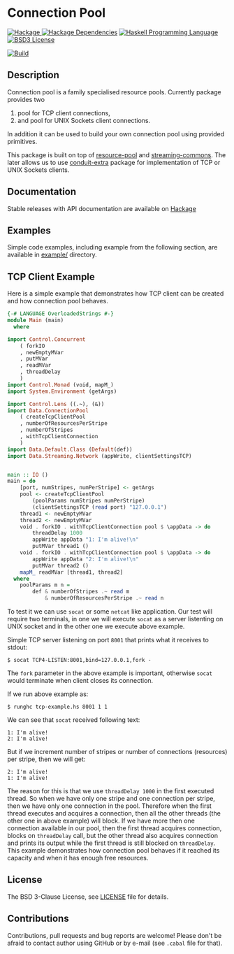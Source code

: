 Connection Pool
===============

[![Hackage](http://img.shields.io/hackage/v/connection-pool.svg)
][Hackage: connection-pool]
[![Hackage Dependencies](https://img.shields.io/hackage-deps/v/connection-pool.svg)](http://packdeps.haskellers.com/reverse/connection-pool)
[![Haskell Programming Language](https://img.shields.io/badge/language-Haskell-blue.svg)][Haskell.org]
[![BSD3 License](http://img.shields.io/badge/license-BSD3-brightgreen.svg)][tl;dr Legal: BSD3]

[![Build](https://travis-ci.org/trskop/connection-pool.svg)](https://travis-ci.org/trskop/connection-pool)


Description
-----------

Connection pool is a family specialised resource pools. Currently package
provides two

1. pool for TCP client connections,
2. and pool for UNIX Sockets client connections.

In addition it can be used to build your own connection pool using provided primitives.

This package is built on top of [resource-pool][Hackage: resource-pool] and
[streaming-commons][Hackage: streaming-commons]. The later allows us to use
[conduit-extra][Hackage: conduit-extra] package for implementation of TCP or
UNIX Sockets clients.


Documentation
-------------

Stable releases with API documentation are available on
[Hackage][Hackage: connection-pool]


Examples
--------

Simple code examples, including example from the following section, are
available in [example/](example/) directory.


TCP Client Example
------------------

Here is a simple example that demonstrates how TCP client can be created and
how connection pool behaves.

```haskell
{-# LANGUAGE OverloadedStrings #-}
module Main (main)
  where

import Control.Concurrent
    ( forkIO
    , newEmptyMVar
    , putMVar
    , readMVar
    , threadDelay
    )
import Control.Monad (void, mapM_)
import System.Environment (getArgs)

import Control.Lens ((.~), (&))
import Data.ConnectionPool
    ( createTcpClientPool
    , numberOfResourcesPerStripe
    , numberOfStripes
    , withTcpClientConnection
    )
import Data.Default.Class (Default(def))
import Data.Streaming.Network (appWrite, clientSettingsTCP)


main :: IO ()
main = do
    [port, numStripes, numPerStripe] <- getArgs
    pool <- createTcpClientPool
        (poolParams numStripes numPerStripe)
        (clientSettingsTCP (read port) "127.0.0.1")
    thread1 <- newEmptyMVar
    thread2 <- newEmptyMVar
    void . forkIO . withTcpClientConnection pool $ \appData -> do
        threadDelay 1000
        appWrite appData "1: I'm alive!\n"
        putMVar thread1 ()
    void . forkIO . withTcpClientConnection pool $ \appData -> do
        appWrite appData "2: I'm alive!\n"
        putMVar thread2 ()
    mapM_ readMVar [thread1, thread2]
  where
    poolParams m n =
        def & numberOfStripes .~ read m
            & numberOfResourcesPerStripe .~ read n
```

To test it we can use `socat` or some `netcat` like application. Our test will
require two terminals, in one we will execute `socat` as a server listenting on
UNIX socket and in the other one we execute above example.

Simple TCP server listening on port `8001` that prints what it receives to
stdout:

    $ socat TCP4-LISTEN:8001,bind=127.0.0.1,fork -

The `fork` parameter in the above example is important, otherwise `socat` would
terminate when client closes its connection.

If we run above example as:

    $ runghc tcp-example.hs 8001 1 1

We can see that `socat` received following text:

    1: I'm alive!
    2: I'm alive!

But if we increment number of stripes or number of connections (resources) per
stripe, then we will get:

    2: I'm alive!
    1: I'm alive!

The reason for this is that we use `threadDelay 1000` in the first executed
thread. So when we have only one stripe and one connection per stripe, then we
have only one connection in the pool. Therefore when the first thread executes
and acquires a connection, then all the other threads (the other one in above
example) will block. If we have more then one connection available in our pool,
then the first thread acquires connection, blocks on `threadDelay` call, but
the other thread also acquires connection and prints its output while the first
thread is still blocked on `threadDelay`. This example demonstrates how
connection pool behaves if it reached its capacity and when it has enough free
resources.


License
-------

The BSD 3-Clause License, see [LICENSE](LICENSE) file for details.


Contributions
-------------

Contributions, pull requests and bug reports are welcome! Please don't be
afraid to contact author using GitHub or by e-mail (see `.cabal` file for
that).



[Hackage: conduit-extra]:
  http://hackage.haskell.org/package/conduit-extra
[Hackage: connection-pool]:
  http://hackage.haskell.org/package/connection-pool
[Hackage: resource-pool]:
  http://hackage.haskell.org/package/resource-pool
[Hackage: streaming-commons]:
  http://hackage.haskell.org/package/streaming-commons
[Haskell.org]:
  http://www.haskell.org
  "The Haskell Programming Language"
[tl;dr Legal: BSD3]:
  https://tldrlegal.com/license/bsd-3-clause-license-%28revised%29
  "BSD 3-Clause License (Revised)"
